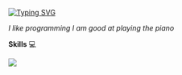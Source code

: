 [![Typing SVG](https://readme-typing-svg.herokuapp.com?size=25&duration=5048&color=1DB1F7&lines=Hi+%F0%9F%96%90+I+am+JinxScript+)](https://git.io/typing-svg)


*I like programming*
*I am good at playing the piano*

**Skills** 💻					

<img src="https://skillicons.dev/icons?i=git,js,figma,react,java,cpp"/>



